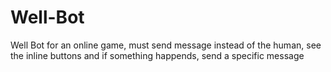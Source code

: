 # Well-Bot
Well Bot for an online game, must send message instead of the human, see the inline buttons and if something happends, send a specific message
